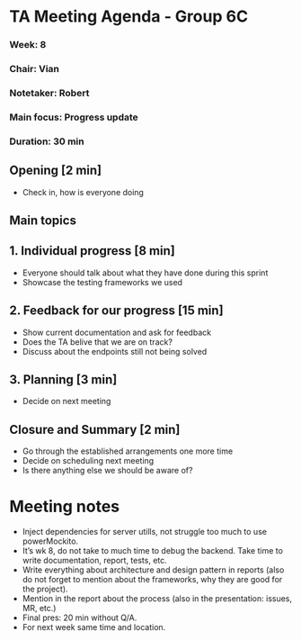 # TA Meeting Agenda - Group 6C

### Week: 8

### Chair: Vian

### Notetaker: Robert

### Main focus: Progress update

### Duration: 30 min

## **Opening** [2 min]

- Check in, how is everyone doing

## **Main topics**

## 1. Individual progress [8 min]

- Everyone should talk about what they have done during this sprint
- Showcase the testing frameworks we used

## 2. Feedback for our progress [15 min]

- Show current documentation and ask for feedback
- Does the TA belive that we are on track?
- Discuss about the endpoints still not being solved

## 3. Planning [3 min]

- Decide on next meeting

## **Closure and Summary** [2 min]

- Go through the established arrangements one more time
- Decide on scheduling next meeting
- Is there anything else we should be aware of?

# Meeting notes

- Inject dependencies for server utills, not struggle too much to use powerMockito.
- It’s wk 8, do not take to much time to debug the backend. Take time to write documentation, report, tests, etc.
- Write everything about architecture and design pattern in reports (also do not forget to mention about the frameworks, why they are good for the project).
- Mention in the report about the process (also in the presentation: issues, MR, etc.)
- Final pres: 20 min without Q/A.
- For next week same time and location.

